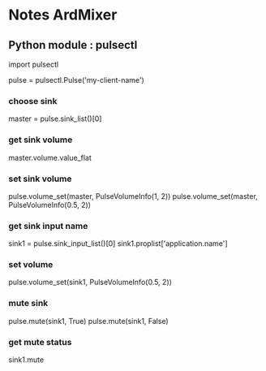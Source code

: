 # Notes ArdMixer

## Python module : pulsectl

import pulsectl

pulse = pulsectl.Pulse('my-client-name')

### choose sink
master = pulse.sink_list()[0]

### get sink volume
master.volume.value_flat

### set sink volume
pulse.volume_set(master, PulseVolumeInfo(1, 2))
pulse.volume_set(master, PulseVolumeInfo(0.5, 2))

### get sink input name
sink1 = pulse.sink_input_list()[0]
sink1.proplist['application.name']

### set volume
pulse.volume_set(sink1, PulseVolumeInfo(0.5, 2))

### mute sink
pulse.mute(sink1, True)
pulse.mute(sink1, False)

### get mute status
sink1.mute

